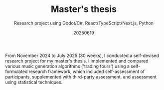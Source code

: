 ﻿---
{
  "title": "Master's thesis",
  "subtitle": "Research project using Godot/C#, React/TypeScript/Next.js, Python",
  "image": "https://leading-whisper-59df6e3f28.media.strapiapp.com/masterscriptie_6049f5239f.jpg",
  "tags": [
    "solo",
    "programming",
    "university"
  ],
  "links": [
    {
      "text": "Repository",
      "href": "https://github.com/sjerpsthomas/miles"
    },
    {
      "text": "Publication",
      "href": "https://repository.tudelft.nl/record/uuid:822728ff-9769-429f-9a88-0f2e960a26e4"
    }
  ],
  "date": "20250619"
}
---

From November 2024 to July 2025 (30 weeks), I conducted a self-devised research project for my master's thesis.
I implemented and compared various music generation algorithms ('trading fours') using a self-formulated research framework, which included self-assessment of participants, supplemented with third-party assessment, and assessment using statistical techniques.
